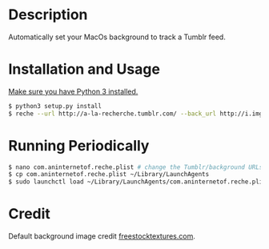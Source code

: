 # Description

Automatically set your MacOs background to track a Tumblr feed.

# Installation and Usage

[Make sure you have Python 3 installed.](http://docs.python-guide.org/en/latest/starting/install3/osx/)

```bash
$ python3 setup.py install
$ reche --url http://a-la-recherche.tumblr.com/ --back_url http://i.imgur.com/DJNRT01.jpg'
```

# Running Periodically

```bash
$ nano com.aninternetof.reche.plist # change the Tumblr/background URLs to what you want, and check the application path to reche
$ cp com.aninternetof.reche.plist ~/Library/LaunchAgents
$ sudo launchctl load ~/Library/LaunchAgents/com.aninternetof.reche.plist
```

# Credit

Default background image credit [freestocktextures.com](https://freestocktextures.com/texture/cement-rough-parget,807.html).
